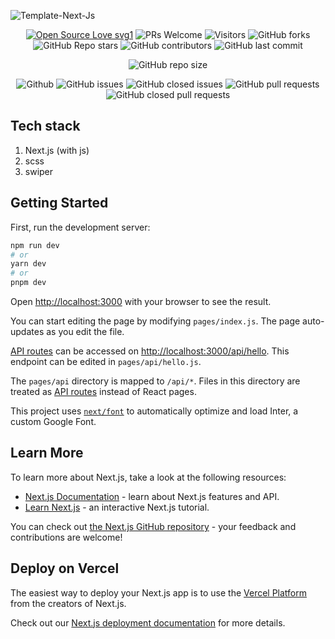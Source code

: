 ![Template-Next-Js](https://socialify.git.ci/dev-AshishRanjan/Template-Next-Js/image?description=1&descriptionEditable=A%20place%20for%20Developers&forks=1&issues=1&language=1&name=1&owner=1&pulls=1&stargazers=1&theme=Light)

<div align="center">
 <p>
   
[![Open Source Love svg1](https://badges.frapsoft.com/os/v1/open-source.svg?v=103)](https://github.com/ellerbrock/open-source-badges/)
![PRs Welcome](https://img.shields.io/badge/PRs-welcome-brightgreen.svg?style=flat)
![Visitors](https://api.visitorbadge.io/api/visitors?path=dev-AshishRanjan%2FTemplate-Next-Js%20&countColor=%23263759&style=flat)
![GitHub forks](https://img.shields.io/github/forks/dev-AshishRanjan/Template-Next-Js)
![GitHub Repo stars](https://img.shields.io/github/stars/dev-AshishRanjan/Template-Next-Js)
![GitHub contributors](https://img.shields.io/github/contributors/dev-AshishRanjan/Template-Next-Js)
![GitHub last commit](https://img.shields.io/github/last-commit/dev-AshishRanjan/Template-Next-Js)
  
![GitHub repo size](https://img.shields.io/github/repo-size/dev-AshishRanjan/Template-Next-Js)

![Github](https://img.shields.io/github/license/dev-AshishRanjan/Template-Next-Js)
![GitHub issues](https://img.shields.io/github/issues/dev-AshishRanjan/Template-Next-Js)
![GitHub closed issues](https://img.shields.io/github/issues-closed-raw/dev-AshishRanjan/Template-Next-Js)
![GitHub pull requests](https://img.shields.io/github/issues-pr/dev-AshishRanjan/Template-Next-Js)
![GitHub closed pull requests](https://img.shields.io/github/issues-pr-closed/dev-AshishRanjan/Template-Next-Js)

 </p>
</div>


## Tech stack

1. Next.js (with js)
2. scss
3. swiper

## Getting Started

First, run the development server:

```bash
npm run dev
# or
yarn dev
# or
pnpm dev
```

Open [http://localhost:3000](http://localhost:3000) with your browser to see the result.

You can start editing the page by modifying `pages/index.js`. The page auto-updates as you edit the file.

[API routes](https://nextjs.org/docs/api-routes/introduction) can be accessed on [http://localhost:3000/api/hello](http://localhost:3000/api/hello). This endpoint can be edited in `pages/api/hello.js`.

The `pages/api` directory is mapped to `/api/*`. Files in this directory are treated as [API routes](https://nextjs.org/docs/api-routes/introduction) instead of React pages.

This project uses [`next/font`](https://nextjs.org/docs/basic-features/font-optimization) to automatically optimize and load Inter, a custom Google Font.

## Learn More

To learn more about Next.js, take a look at the following resources:

- [Next.js Documentation](https://nextjs.org/docs) - learn about Next.js features and API.
- [Learn Next.js](https://nextjs.org/learn) - an interactive Next.js tutorial.

You can check out [the Next.js GitHub repository](https://github.com/vercel/next.js/) - your feedback and contributions are welcome!

## Deploy on Vercel

The easiest way to deploy your Next.js app is to use the [Vercel Platform](https://vercel.com/new?utm_medium=default-template&filter=next.js&utm_source=create-next-app&utm_campaign=create-next-app-readme) from the creators of Next.js.

Check out our [Next.js deployment documentation](https://nextjs.org/docs/deployment) for more details.
